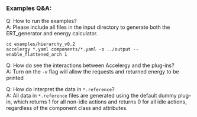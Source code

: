 ### Examples Q&A:  
Q: How to run the examples?   
A: Please include all files in the input directory to generate both the ERT_generator and energy calculator.
```
cd examples/hierarchy_v0.2
accelergy *.yaml components/*.yaml -o ../output --enable_flattened_arch 1
```
 
Q: How do see the interactions between Accelergy and the plug-ins?  
A: Turn on the ```-v``` flag will allow the requests and returned energy to be printed

Q: How do interpret the data in ```*.reference```?  
A: All data in ```*.reference``` files are generated using the default dummy plug-in, which returns 1 for all non-idle actions
   and returns 0 for all idle actions, regardless of the component class and attributes.